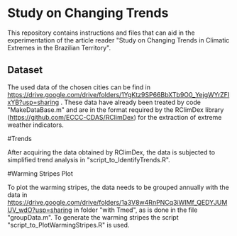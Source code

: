 # Study on Changing Trends

This repository contains instructions and files that can aid in the experimentation of the article reader "Study on Changing Trends in Climatic Extremes in the Brazilian Territory".

## Dataset 

The used data of the chosen cities can be find in https://drive.google.com/drive/folders/1YgKtz9SP66BbXTb9O0_YejgWYrZFIxYB?usp=sharing . These data have already been treated by code "MakeDataBase.m" and are in the format required by the RClimDex library (https://github.com/ECCC-CDAS/RClimDex) for the extraction of extreme weather indicators.

#Trends

After acquiring the data obtained by RClimDex, the data is subjected to simplified trend analysis in "script_to_IdentifyTrends.R".

#Warming Stripes Plot

To plot the warming stripes, the data needs to be grouped annually with the data in https://drive.google.com/drive/folders/1a3V8w4RnPNCq3iWIMf_QEDYJUMUV_wdO?usp=sharing in folder "with Tmed", as is done in the file "groupData.m".
To generate the warming stripes the script "script_to_PlotWarmingStripes.R" is used.
